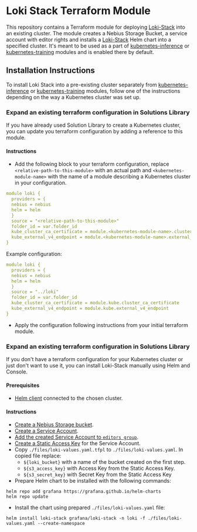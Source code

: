 # Loki Stack Terraform Module

This repository contains a Terraform module for
deploying [Loki-Stack](https://github.com/grafana/helm-charts/tree/main/charts/loki-stack) into an existing cluster. The
module creates a Nebius Storage Bucket, a service account with editor rights and installs
a [Loki-Stack](https://github.com/grafana/helm-charts/tree/main/charts/loki-stack) Helm chart into a specified cluster.
It's meant to be used as a part of [kubernetes-inference](../kubernetes-inference/README.md)
or [kubernetes-training](../kubernetes-training/README.md) modules and is enabled there by default.

## Installation Instructions

To install Loki Stack into a pre-existing cluster separately
from [kubernetes-inference](../kubernetes-inference/README.md)
or [kubernetes-training](../kubernetes-training/README.md) modules, follow one of the instructions depending on the way
a Kubernetes cluster was set up.

### Expand an existing terraform configuration in Solutions Library

If you have already used Solution Library to create a Kubernetes cluster, you can update you terraform configuration by
adding a reference to this module.

#### Instructions

- Add the following block to your terraform configuration, replace `<relative-path-to-this-module>` with an actual path
  and `<kubernetes-module-name>` with the name of a module describing a Kubernetes cluster in your configuration.

```yaml
module loki {
  providers = {
  nebius = nebius
  helm = helm
  }
  source = "<relative-path-to-this-module>"
  folder_id = var.folder_id
  kube_cluster_ca_certificate = module.<kubernetes-module-name>.cluster_ca_certificate
  kube_external_v4_endpoint = module.<kubernetes-module-name>.external_v4_endpoint
}
```

Example configuration:

```yaml
module loki {
  providers = {
  nebius = nebius
  helm = helm
  }
  source = "../loki"
  folder_id = var.folder_id
  kube_cluster_ca_certificate = module.kube.cluster_ca_certificate
  kube_external_v4_endpoint = module.kube.external_v4_endpoint
}
```

- Apply the configuration following instructions from your initial terraform module.

### Expand an existing terraform configuration in Solutions Library

If you don't have a terraform configuration for your Kubernetes cluster or just don't want to use it, you can install
Loki-Stack manually using Helm and Console.

#### Prerequisites

- [Helm client](https://helm.sh) connected to the chosen cluster.

#### Instructions

- [Create a Nebius Storage bucket](https://nebius.ai/docs/storage/operations/buckets/create).
- [Create a Service Account](https://nebius.ai/docs/iam/operations/sa/create).
- [Add the created Service Account to `editors group`](https://nebius.ai/docs/iam/operations/groups/add-member).
- [Create a Static Access Key](https://nebius.ai/docs/iam/operations/sa/create-access-key) for the Service Account.
- Copy `./files/loki-values.yaml.tfpl` to `./files/loki-values.yaml`. In copied file replace:
    - `${loki_bucket}` with a name of the bucket created on the first step.
    - `${s3_access_key}` with Access Key from the Static Access Key.
    - `${s3_secret_key}` with Secret Key from the Static Access Key
- Prepare Helm chart to be installed with the following commands:

```shell
helm repo add grafana https://grafana.github.io/helm-charts
helm repo update
```

- Install the chart using prepared `./files/loki-values.yaml` file:

```shell
helm install loki-stack grafana/loki-stack -n loki -f ./files/loki-values.yaml --create-namespace 
```
